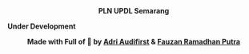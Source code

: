<div align="center">
<strong>PLN UPDL Semarang</strong>
</div>

**Under Development**

<div align='center'>
<strong>Made with Full of 💖 by <a href='https://github.com/hanyaseorangpelajar'>Adri Audifirst</a> & <a href='https://github.com/darkness071104'>Fauzan Ramadhan Putra
</a></strong>
</div>
